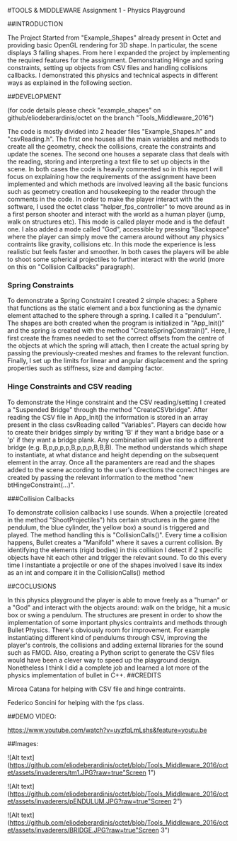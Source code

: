 #TOOLS & MIDDLEWARE Assignment 1 - Physics Playground

##INTRODUCTION

The Project Started from "Example_Shapes" already present in Octet and providing basic OpenGL rendering for 3D shape. In particular, the scene displays 3 falling shapes.
From here I expanded the project by implementing the required features for the assignment. Demonstrating Hinge and spring constraints, setting up objects from CSV files and handling collisions callbacks.
I demonstrated this physics and technical aspects in different ways as explained in the following section.

##DEVELOPMENT

(for code details please check "example_shapes" on github/eliodeberardinis/octet on the branch "Tools_Middleware_2016")

The code is mostly divided into 2 header files "Example_Shapes.h" and "csvReading.h". The first one houses all the main variables and methods to create all the geometry, check the collisions, create the constraints and update the scenes.
The second one houses a separate class that deals with the reading, storing and interpreting a text file to set up objects in the scene.
In both cases the code is heavily commented so in this report I will focus on explaining how the requirements of the assignment have been implemented and which methods are involved leaving all the basic funcions such as geometry creation and housekeeping to the reader through the comments in the code.
In order to make the player interact with the software, I used the octet class "helper_fps_controller" to move around as in a first person shooter and interact with the world as a human player (jump, walk on structures etc). This mode is called player mode and is the default one. I also added a mode called "God", accessible by pressing "Backspace" where the player can simply move the camera around without any physics contraints like gravity, collisions etc. In this mode the experience is less realistic but feels faster and smoother.
In both cases the players will be able to shoot some spherical projectiles to further interact with the world (more on this on "Collision Callbacks" paragraph).

### Spring Constraints

To demonstrate a Spring Constraint I created 2 simple shapes: a Sphere that functions as the static element and a box functioning as the dynamic element attached to the sphere through a spring. I called it a "pendulum".
The shapes are both created when the program is initialized in "App_Init()" and the spring is created with the method "CreateSpringConstrain()". Here, I first create the frames needed to set the correct offsets from the centre of the objects at which the spring will attach, then I create the actual spring by passing the previously-created meshes and frames to the relevant function.
Finally, I set up the limits for linear and angular displacement and the spring properties such as stiffness, size and damping factor.

### Hinge Constraints and CSV reading

To demonstrate the Hinge constraint and the CSV reading/setting I created a "Suspended Bridge" through the method "CreateCSVbridge".
After reading the CSV file in App_Init() the information is stored in an array present in the class csvReading called "Variables". Players can decide how to create their bridges simply by writing 'B' if they want a bridge base or a 'p' if they want a bridge plank.
Any combination will give rise to a different bridge (e.g. B,p,p,p,p,B,p,p,p,B,B,B).
The method understands which shape to instantiate, at what distance and height depending on the subsequent element in the array. Once all the paramenters are read and the shapes added to the scene according to the user's directions the correct hinges are created by passing the relevant information to the method "new btHingeConstraint(...)".

###Collision Callbacks

To demonstrate collision callbacks I use sounds. When a projectile (created in the method "ShootProjectiles") hits certain structures in the game (the pendulum, the blue cylinder, the yellow box) a sound is triggered and played.
The method handling this is "CollisionCalls()". 
Every time a collision happens, Bullet creates a "Manifold" where it saves a current collision. By identifying the elements (rigid bodies) in this collision I detect if 2 specific objects have hit each other and trigger the relevant sound.
To do this every time I instantiate a projectile or one of the shapes involved I save its index as an int and compare it in the CollisionCalls() method

##COCLUSIONS

In this physics playground the player is able to move freely as a "human" or a "God" and interact with the objects around: walk on the bridge, hit a music box or swing a pendulum. 
The structures are present in order to show the implementation of some important physics contraints and methods through Bullet Physics.
There's obviously room for improvement. For example instantiating different kind of pendulums through CSV, improving the player's controls, the collisions and adding external libraries for the sound such as FMOD. Also, creating a Python script to generate the CSV files would have been a clever way to speed up the playground design.
Nonetheless I think I did a complete job and learned a lot more of the physics implementation of bullet in C++.
##CREDITS

Mircea Catana for helping with CSV file and hinge contraints.

Federico Soncini for helping with the fps class.

##DEMO VIDEO:

https://www.youtube.com/watch?v=uyzfqLmLshs&feature=youtu.be

##Images:

![Alt text](https://github.com/eliodeberardinis/octet/blob/Tools_Middleware_2016/octet/assets/invaderers/tm1.JPG?raw=true"Screen 1")

![Alt text](https://github.com/eliodeberardinis/octet/blob/Tools_Middleware_2016/octet/assets/invaderers/pENDULUM.JPG?raw=true"Screen 2")

![Alt text](https://github.com/eliodeberardinis/octet/blob/Tools_Middleware_2016/octet/assets/invaderers/BRIDGE.JPG?raw=true"Screen 3")



